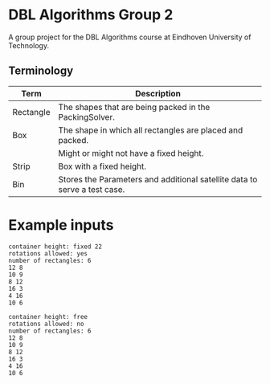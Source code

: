 # DBL Algorithms Group 2

A group project for the DBL Algorithms course at Eindhoven University of Technology.

## Terminology
| Term  |  Description |
|---|---|
| Rectangle |  The shapes that are being packed in the PackingSolver. |
| Box | The shape in which all rectangles are placed and packed. 
| | Might or might not have a fixed height. |
| Strip | Box with a fixed height. |
| Bin  | Stores the Parameters and additional satellite data to serve a test case. |

# Example inputs
    container height: fixed 22
    rotations allowed: yes
    number of rectangles: 6
    12 8
    10 9
    8 12
    16 3
    4 16
    10 6
    
    container height: free
    rotations allowed: no
    number of rectangles: 6
    12 8
    10 9
    8 12
    16 3
    4 16
    10 6